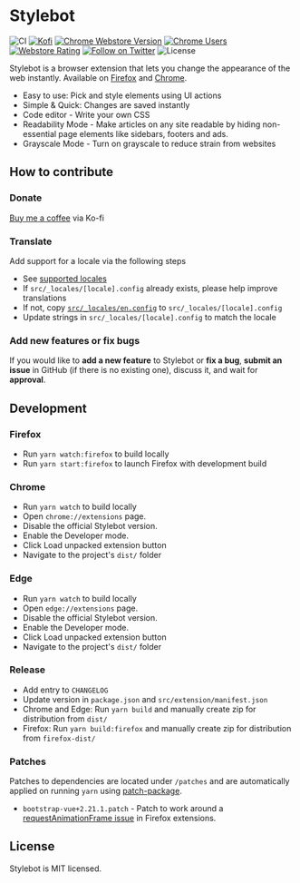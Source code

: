 # Stylebot

![CI](https://github.com/ankit/stylebot/workflows/CI/badge.svg)
[![Kofi](https://badgen.net/badge/icon/kofi?icon=kofi&label)](https://ko-fi.com/stylebot)
[![Chrome Webstore Version](https://img.shields.io/chrome-web-store/v/oiaejidbmkiecgbjeifoejpgmdaleoha)](https://chrome.google.com/webstore/detail/stylebot/oiaejidbmkiecgbjeifoejpgmdaleoha)
[![Chrome Users](https://badgen.net/chrome-web-store/users/oiaejidbmkiecgbjeifoejpgmdaleoha)](https://chrome.google.com/webstore/detail/stylebot/oiaejidbmkiecgbjeifoejpgmdaleoha)
[![Webstore Rating](https://img.shields.io/chrome-web-store/stars/oiaejidbmkiecgbjeifoejpgmdaleoha)](https://chrome.google.com/webstore/detail/stylebot/oiaejidbmkiecgbjeifoejpgmdaleoha)
[![Follow on Twitter](https://badgen.net/twitter/follow/ahujaankit)](https://twitter.com/ahujaankit)
![License](https://img.shields.io/github/license/ankit/stylebot)

Stylebot is a browser extension that lets you change the appearance of the web instantly. Available on [Firefox](https://addons.mozilla.org/en-US/firefox/addon/stylebot-web/) and [Chrome](https://chrome.google.com/webstore/detail/stylebot/oiaejidbmkiecgbjeifoejpgmdaleoha).

- Easy to use: Pick and style elements using UI actions
- Simple & Quick: Changes are saved instantly
- Code editor - Write your own CSS
- Readability Mode - Make articles on any site readable by hiding non-essential page elements like sidebars, footers and ads.
- Grayscale Mode - Turn on grayscale to reduce strain from websites

## How to contribute

### Donate

[Buy me a coffee](https://ko-fi.com/stylebot) via Ko-fi

### Translate

Add support for a locale via the following steps

- See [supported locales](https://developer.chrome.com/webstore/i18n#localeTable)
- If `src/_locales/[locale].config` already exists, please help improve translations
- If not, copy [`src/_locales/en.config`](src/_locales/en.config) to `src/_locales/[locale].config`
- Update strings in `src/_locales/[locale].config` to match the locale

### Add new features or fix bugs

If you would like to <strong>add a new feature</strong> to Stylebot or <strong>fix a bug</strong>, <strong>submit an issue</strong> in GitHub (if there is no existing one), discuss it, and wait for <strong>approval</strong>.

## Development

### Firefox

- Run `yarn watch:firefox` to build locally
- Run `yarn start:firefox` to launch Firefox with development build

### Chrome

- Run `yarn watch` to build locally
- Open `chrome://extensions` page.
- Disable the official Stylebot version.
- Enable the Developer mode.
- Click Load unpacked extension button
- Navigate to the project's `dist/` folder

### Edge

- Run `yarn watch` to build locally
- Open `edge://extensions` page.
- Disable the official Stylebot version.
- Enable the Developer mode.
- Click Load unpacked extension button
- Navigate to the project's `dist/` folder

### Release

- Add entry to `CHANGELOG`
- Update version in `package.json` and `src/extension/manifest.json`
- Chrome and Edge: Run `yarn build` and manually create zip for distribution from `dist/`
- Firefox: Run `yarn build:firefox` and manually create zip for distribution from `firefox-dist/`

### Patches

Patches to dependencies are located under `/patches` and are automatically applied on running `yarn` using [patch-package](https://github.com/ds300/patch-package).

- `bootstrap-vue+2.21.1.patch` - Patch to work around a [requestAnimationFrame issue](https://github.com/facebook/react/issues/16606) in Firefox extensions.

## License

Stylebot is MIT licensed.
